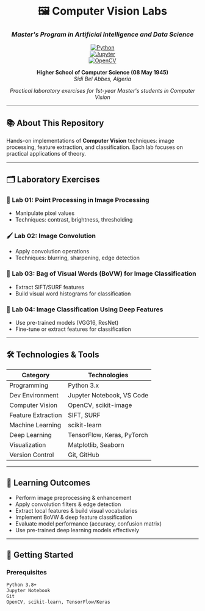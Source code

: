 <div align="center">

# 🖼️ Computer Vision Labs

### *Master's Program in Artificial Intelligence and Data Science*

[![Python](https://img.shields.io/badge/Python-3776AB?style=for-the-badge&logo=python&logoColor=white)](https://www.python.org/)  
[![Jupyter](https://img.shields.io/badge/Jupyter-F37626?style=for-the-badge&logo=jupyter&logoColor=white)](https://jupyter.org/)  
[![OpenCV](https://img.shields.io/badge/OpenCV-5C3EE8?style=for-the-badge&logo=opencv&logoColor=white)](https://opencv.org/)  

**Higher School of Computer Science (08 May 1945)**  
*Sidi Bel Abbes, Algeria*

*Practical laboratory exercises for 1st-year Master's students in Computer Vision*

</div>

---

## 📚 About This Repository

Hands-on implementations of **Computer Vision** techniques: image processing, feature extraction, and classification. Each lab focuses on practical applications of theory.

---

## 🗂️ Laboratory Exercises

### 🎨 Lab 01: Point Processing in Image Processing
- Manipulate pixel values  
- Techniques: contrast, brightness, thresholding  

### 🖌️ Lab 02: Image Convolution
- Apply convolution operations  
- Techniques: blurring, sharpening, edge detection  

### 🔑 Lab 03: Bag of Visual Words (BoVW) for Image Classification
- Extract SIFT/SURF features  
- Build visual word histograms for classification  

### 🧠 Lab 04: Image Classification Using Deep Features
- Use pre-trained models (VGG16, ResNet)  
- Fine-tune or extract features for classification  

---

## 🛠️ Technologies & Tools

| Category | Technologies |
|----------|-------------|
| Programming | Python 3.x |
| Dev Environment | Jupyter Notebook, VS Code |
| Computer Vision | OpenCV, scikit-image |
| Feature Extraction | SIFT, SURF |
| Machine Learning | scikit-learn |
| Deep Learning | TensorFlow, Keras, PyTorch |
| Visualization | Matplotlib, Seaborn |
| Version Control | Git, GitHub |

---

## 🎯 Learning Outcomes

- Perform image preprocessing & enhancement  
- Apply convolution filters & edge detection  
- Extract local features & build visual vocabularies  
- Implement BoVW & deep feature classification  
- Evaluate model performance (accuracy, confusion matrix)  
- Use pre-trained deep learning models effectively  

---

## 🚀 Getting Started

### Prerequisites

```bash
Python 3.8+
Jupyter Notebook
Git
OpenCV, scikit-learn, TensorFlow/Keras
